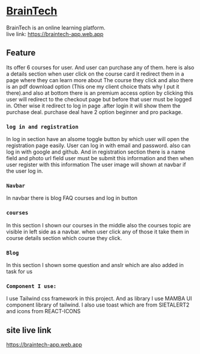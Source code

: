 # [BrainTech](https://braintech-app.web.app/)
BrainTech is an online learning platform. <br/>
live link: https://braintech-app.web.app

## Feature
Its offer 6 courses for user. And user can purchase any of them. here is also a details section when user click on the course card it redirect them in a page where they can learn more about The course they click and also there is an pdf download option (This one my client choice thats why I put it there).and also at bottom there is an premium access option by clicking this user will redirect to the checkout page but before that user must be logged in. Other wise it redirect to log in page .after login it will show them the purchase deal. 
purchase deal have 2 option beginner and pro package.

### `log in and registration`
In log in section have an aIsome toggle button by which user will open the registration page easily.
User can log in with email and password. also can log in with google and github.
And in registration section there is a name field and photo url field user must be submit this information and then when user register with this information The user image will shown at navbar if the user log in.

### `Navbar`
In navbar there is blog FAQ  courses and log in button

### `courses`
In this section I shown our courses in the middle also the courses topic are visible in left side as a navbar. when user click any of those it take them in course details section which course they click.

### `Blog`
In this section I shown some question and ansIr which are also added in task for us


### `Component I use:`
I use Tailwind css framework in this project.
And as library I use MAMBA UI component library of tailwind.
I also use toast which are from SIETALERT2 and icons from REACT-ICONS


## site live link
https://braintech-app.web.app
